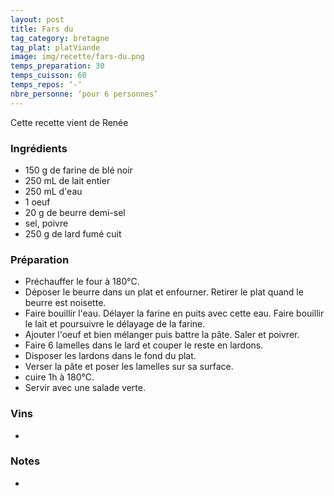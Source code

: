 ```yaml
---
layout: post
title: Fars du
tag_category: bretagne
tag_plat: platViande
image: img/recette/fars-du.png
temps_preparation: 30
temps_cuisson: 60
temps_repos: ‘-‘
nbre_personne: ‘pour 6 personnes’
---
```


Cette recette vient de Renée

### Ingrédients
* 150 g de farine de blé noir
* 250 mL de lait entier
* 250 mL d'eau
* 1 oeuf
* 20 g de beurre demi-sel
* sel, poivre
* 250 g de lard fumé cuit

### Préparation
* Préchauffer le four à 180°C.
* Déposer le beurre dans un plat et enfourner. Retirer le plat quand le beurre est noisette.
* Faire bouillir l'eau. Délayer la farine en puits avec cette eau. Faire bouillir le lait et poursuivre le délayage de la farine.
* Ajouter l'oeuf et bien mélanger puis battre la pâte. Saler et poivrer.
* Faire 6 lamelles dans le lard et couper le reste en lardons.
* Disposer les lardons dans le fond du plat.
* Verser la pâte et poser les lamelles sur sa surface.
* cuire 1h à 180°C.
* Servir avec une salade verte.

### Vins
*

### Notes
* 
